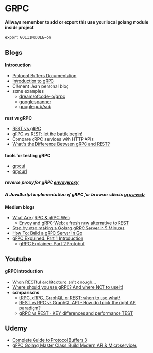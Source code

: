 # GRPC

#### Allways remember to add or export this use your local golang module inside project
```
export GO111MODULE=on
```

## Blogs

#### Introduction
- [Protocol Buffers Documentation](https://protobuf.dev/programming-guides/proto3/)
- [Introduction to gRPC](https://grpc.io/docs/what-is-grpc/introduction/)
- [Clément Jean personal blog](https://clement-jean.github.io/)
- some examples
  - [dreamsofcode-io/grpc](https://github.com/dreamsofcode-io/grpc)
  - [google spanner](https://github.com/googleapis/googleapis/blob/master/google/spanner/v1/spanner.proto)
  - [google pub/sub](https://github.com/googleapis/googleapis/blob/master/google/pubsub/v1/pubsub.proto)


#### rest vs gRPC
- [REST vs gRPC](https://husobee.github.io/golang/rest/grpc/2016/05/28/golang-rest-v-grpc.html)
- [gRPC vs REST: let the battle begin!](https://www.slideshare.net/borisovalex/grpc-vs-rest-let-the-battle-begin-81800634)
- [Compare gRPC services with HTTP APIs](https://learn.microsoft.com/en-us/aspnet/core/grpc/comparison?view=aspnetcore-3.0)
- [What's the Difference Between gRPC and REST?](https://aws.amazon.com/compare/the-difference-between-grpc-and-rest/)

#### tools for testing gRPC
- [grpcui](https://github.com/fullstorydev/grpcui)
- [grpcurl](https://github.com/fullstorydev/grpcurl)


##### reverse proxy for gRPC [envoyproxy](https://www.envoyproxy.io/docs/envoy/latest/intro/arch_overview/other_protocols/grpc)  </br>
##### A JavaScript implementation of gRPC for browser clients [grpc-web](https://github.com/grpc/grpc-web)


#### Medium blogs
- [What Are gRPC & gRPC Web](https://medium.com/@nxenon/what-are-grpc-grpc-web-ecc9c3094c82)
  - [Envoy and gRPC-Web: a fresh new alternative to REST](https://blog.envoyproxy.io/envoy-and-grpc-web-a-fresh-new-alternative-to-rest-6504ce7eb880)
- [Step by step making a Golang gRPC Server in 5 Minutes](https://blog.stackademic.com/step-by-step-making-a-golang-grpc-server-in-5-minutes-c8a36287ca36)
- [How To: Build a gRPC Server In Go](https://pascalallen.medium.com/how-to-build-a-grpc-server-in-go-943f337c4e05)
- [gRPC Explained: Part 1 Introduction](https://medium.com/@dwivedi.ankit21/grpc-explained-part-1-introduction-6582dc4c7977)
  - [gRPC Explained: Part 2 Protobuf](https://medium.com/@dwivedi.ankit21/grpc-explained-part-2-protobuf-19d3d7f26cfa)

## Youtube

#### gRPC introduction
- [When RESTful architecture isn't enough...](https://www.youtube.com/watch?v=_4TPM6clQjM)
- [Where should you use gRPC? And where NOT to use it!](https://www.youtube.com/watch?v=4SuFtQV8RCk)
- **comparisons**
	- [tRPC, gRPC, GraphQL or REST: when to use what?](https://www.youtube.com/watch?v=veAb1fSp1Lk)
	- [REST vs RPC vs GraphQL API - How do I pick the right API paradigm?](https://www.youtube.com/watch?v=hkXzsB8D_mo)
	- [gRPC vs REST - KEY differences and performance TEST](https://www.youtube.com/watch?v=JjsT-i-ZEBc)



## Udemy
- [Complete Guide to Protocol Buffers 3](https://www.udemy.com/course/protocol-buffers/)
- [gRPC Golang Master Class: Build Modern API & Microservices](https://www.udemy.com/course/grpc-golang/)